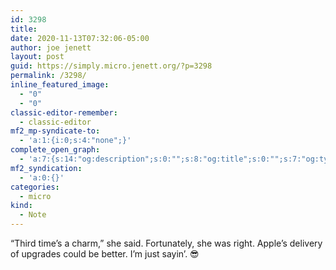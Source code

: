 ```yaml
---
id: 3298
title: 
date: 2020-11-13T07:32:06-05:00
author: joe jenett
layout: post
guid: https://simply.micro.jenett.org/?p=3298
permalink: /3298/
inline_featured_image:
  - "0"
  - "0"
classic-editor-remember:
  - classic-editor
mf2_mp-syndicate-to:
  - 'a:1:{i:0;s:4:"none";}'
complete_open_graph:
  - 'a:7:{s:14:"og:description";s:0:"";s:8:"og:title";s:0:"";s:7:"og:type";s:0:"";s:12:"twitter:card";s:7:"summary";s:15:"twitter:creator";s:0:"";s:19:"twitter:description";s:0:"";s:8:"og:image";s:0:"";}'
mf2_syndication:
  - 'a:0:{}'
categories:
  - micro
kind:
  - Note
---
```

“Third time’s a charm,” she said. Fortunately, she was right. Apple’s delivery of upgrades could be better. I’m just sayin’. 😎